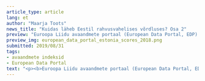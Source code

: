 ```yaml
---
article_type: article
lang: et
author: "Maarja Toots"
news_title: "Kuidas läheb Eestil rahvusvahelises võrdluses? Osa 2"
preview: "Euroopa Liidu avaandmete portaal (European Data Portal, EDP) lõpetas suvel järjekordse andmekogumisringi, milles EL liikmesriigid andsid aru avaandmete pakkumise ja kasutamise olukorrast oma riigis. Viiendat korda toimuv üle-euroopaline võrdlusuuring Open Data Maturity Landscaping mõõdab riikide edusamme neljas plaanis: avaandmete poliitika, avaandmete portaal, avaandmete mõju ja andmete kvaliteet. Kuhu Eesti selles edetabelis paigutub?"
preview_img: european_data_portal_estonia_scores_2018.png
submitted: 2019/08/31
tags:
- avaandmete indeksid
- European Data Portal
text: "<p><b>Euroopa Liidu avaandmete portaal (European Data Portal, EDP) lõpetas suvel järjekordse andmekogumisringi, milles EL liikmesriigid andsid aru avaandmete pakkumise ja kasutamise olukorrast oma riigis. Viiendat korda toimuv üle-euroopaline võrdlusuuring <a href=\"https://www.europeandataportal.eu/en/dashboard#2018\" title=\"Open Data Maturity Landscaping\">Open Data Maturity Landscaping</a> mõõdab riikide edusamme neljas plaanis -  avaandmete poliitika, avaandmete portaal, avaandmete mõju ja andmete kvaliteet. Kuhu Eesti selles edetabelis paigutub?</b></p><p>Eelmisel aastal Eestil just väga hästi ei läinud – 'küpsusskoor' 0.43 skaalal 0-1 jättis meid 31 riigi seas tagant viiendaks, otse Läti sappa. Edetabeli tipus troonisid aga skooriga 0.87 ja enam Iirimaa ja Hispaania. Võrdluses osales 27 Euroopa Liidu liikmesriiki (Ungari jättis küsimustiku täitmata), lisaks Island, Liechtenstein, Norra ja Šveits.</p><p><img src=\"/img/blogi/european_data_portal_estonia_scores_2018.png\" style=\"width: 100%;\"></p><p><em>Joonis -  Eesti 2018. aasta tulemused EDP avaandmete uuringus (allikas -  EDP)</em></p><p>Nagu näha, hinnatati Euroopa standardite järgi küllaltki kõrgelt Eesti poliitikaraamistikku ja seadusandlust, mis sätestab, et avaliku sektori andmed on vaikimisi avalikud, edasijagatavad ja taaskasutatavad. Kehvemini olid aga lood riiklikus avaandmete portaalis leiduvate avaandmete kvaliteedi ja mõjuga. Näiteks oli andmehulkade uuendamine portaali eelmises versioonis suuresti käsitöö ja puudus läbimõeldud protsess metaandmete uuendamiseks ja kvaliteedi tõstmiseks. Puudujäägiks oli toona ka andmete nadi piiriülene koosvõime ja leitavus, mis tulenes peamiselt sellest, et andmete kirjeldamise viis ei lähtunud üle-euroopaliselt soovitatud <a href=\"https://www.w3.org/TR/vocab-dcat\" title=\"DCAT\">DCAT</a> mudelist.</p><p>Veel problemaatilisemaks peeti andmete tegelikku mõju. Tuleb kohe märkida, et EDP lähenemine mõjule on üsna (ehk isegi liiga) lihtne – mida rohkem avaandmeid kasutavaid rakendusi, teenuseid ja protsesse, seda suurem eeldatav mõju. Kasutusjuhtumite põhjal hinnatakse avaandmete mõju poliitikakujundamisele, sotsiaalsete probleemide lahendamisele ja keskkonnale (õigemini avalikkuse teadlikkusele keskkonna olukorrast). Üksnes majandusliku mõju puhul vaadatakse konkreetsemalt avaandmete majanduslikku mõju hindavate uuringute olemasolu. Eestil viimaseid paraku raporteerida ei olnud, mistap selles aspektis skooriks ümmargune null.</p><p>Mõneti võib Eesti kesist tulemust eelmisel aastal pidada ka asjaolude kurvaks kokkusattumuseks. Ehkki 2018. aasta jooksul toimus siinsel avaandmete maastikul mitu olulist arengut, kogus EDP oma andmed juba maikuus, mil neid arenguid alles ette valmistati. Seega ei peegelda Eesti eelmise aasta tulemus samal aastal aset leidnud olulisi sündmusi, nagu portaali opendata.riik.ee taaskäivitamine uuel platvormil, kümnete uute andmehulkade lisandumine portaali või uued nõuded andmehulkade metainfole, mis annavad varasemast detailsema ülevaate andmete kvaliteedist ja järgivad andmete kirjeldamisel ühtset <a href=\"https://joinup.ec.europa.eu/solution/dcat-application-profile-data-portals-europe/about\" title=\"DCAT-AP\">Euroopa DCAT-AP standardit</a>, võimaldades näiteks <a href=\"https://www.europeandataportal.eu/data/#/datasets?catalog=avaandmete-portaal\" title=\"European Data Portal\">Euroopa avaandmete portaalil</a> Eesti avaandmete portaalist automaatselt andmeid korjata.</p><p>Hea uudis on aga see, et tänavuses uuringus oli võimalik kõiki neid edusamme juba kajastada ja EDP esialgse analüüsi põhjal on sel aastal põhjust oodata Eesti skoori paranemist. Millisele positsioonile Eesti teiste Euroopa riikide kõrval täpselt platseerub, selgub novembrikuu paiku, mil uuringutulemused peaksid avalikuks saama. Esimeste märkide järgi oleme aga alustanud liikumist suunas, mida Euroopa avaandmete ekspertide ja suunaseadjad eeskujulikuks peavad.</p><p>Sellegipoolest on vara loorberitele aset tegema hakata. Vaadates, millise kiirusega areneb Euroopa arusaam avaandmetest, on avaandmete „hästi tegemine“ justkui liikuv märklaud. Kui veel mõni aeg tagasi tegelesid paljud riigid avaandmete avaldamiskohustuse seadusandlusesse kirjutamisega, siis nüüd ei piisa enam poliitika vastuvõtmisest ja uute andmehulkade portaali paiskamisest, vaid tuleb õppida mõistma ja mõõtma andmete reaalset kasutust ja mõju.</p><p>Ühelt poolt pöörab avaandmete mõjule tähelepanu EDP uuring, mille <a href=\"../../../Summary of the EDP landscaping method.pdf\" title=\"EDP landscaping method\">metoodika</a> omistab mõjule poliitikaraamistiku, portaali kasutatavuse ja andmete kvaliteediga võrdse kaalu. Nii on näiteks Iirimaa jõudsa hüppe taga (paari aastaga 18. kohalt esimeseks) teadlikud jõupingutused andmehulkade kvaliteedi ja kasutatavuse parandamiseks. Selleks on Iirimaa pannud erilist rõhku portaalis viidatud andmete põhjalikule dokumentatsioonile, mis võimaldaks kasutajatel andmeid mõista ja kasutada – vaata näiteid <a href=\"https://data.gov.ie/dataset\" title=\"Ireland's Open Data Portal\">SIIT</a>. EDP eelmise aasta esikolmiku puhul – Iirimaa, Hispaania ja Prantsusmaa – hindas EDP uuring kõrgelt just nende riikide strateegilist lähenemist andmete avaldamisele ja mõju mõõtmisele – need valitsused on seadnud avaandmete kasutamise strateegiliseks eesmärgiks, määratlenud avalikkuse jaoks olulisimad valdkonnad, milles avaandmed peaksid olema kättesaadavad, ning on hakanud tegelema andmete avaldamise ja kasutamise järjepideva monitoorimisega. Hea näide on siin Prantsusmaa, kes juurutab süsteemset lähenemist andmete mõju mõistmisele ja suurendamisele. Prantsuse avaandmetega tegelev valitsusagentuur <a href=\"https://www.etalab.gouv.fr\" title=\"Etalab\">Etalab</a> on tegelenud aktiivselt kasutajate ja andmevaldajate kokkuviimisega, et defineerida kasutajate jaoks olulised andmestikud ja nende avamise eest hea seista. Prantsuse mõttekoda FING veab aga Etalabi toel mitmeaastast mahukat projekti avaandmete mõju tõstmiseks aastaks 2025. Projektil on kolm peamist tegevussuunda -  vaadata tagasi senistele tulemustele ja analüüsida hetkeolukorda, toetada innovaatilisi ja eksperimentaalseid lähenemisi andmete pakkumise ja kasutamise ergutamiseks ning koostada teekaart järgmiste sammudega avaandmete strateegilise mõju suurendamiseks. Prantsuse keele oskajad saavad projektist rohkem teada <a href=\"http://fing.org/IMG/pdf/Open_Data_2025_officiel-3.pdf\" title=\"Open Data 2025\">SIIT</a>.</p><p>Teisalt võtsid EL liikmesriigid äsja vastu <a href=\"https://ec.europa.eu/digital-single-market/en/european-legislation-reuse-public-sector-information\" title=\"Open Data Directive\">uue avaandmete direktiivi</a>, mis tutvustab ühe uuendusena „kõrge väärtusega andmestike“ (<i>high-value datasets</i>) mõistet ja nõuab riikidelt olulise majandusliku ja sotsiaalse mõjuga andmestike avalikkusele kättesaadavaks tegemist tasuta, taaskasutust lubava litsentsiga, masinmõistetavas formaadis, APIde kaudu ja võimalusel allalaaditavate andmehulkadena. Praeguseks on jõutud arusaamisele, et avalikkusele eriti väärtuslikke andmeid leidub kuues valdkonnas -  ruumiandmed, keskkond ja kaugseire, ilmaandmed, transport, ettevõtlus ja statistika. Konkreetsete andmestike määratlemine nende kategooriate raames alles käib, mistõttu rohkemat selgust on oodata aasta lõpu poole. Igal juhul võib nendes arengutes näha nihkumist uue kasutus- ja mõjukeskse avaandmete paradigma poole, mida Eestil on EL liikmesriigi ja kogenud e-riigina võimalik aktiivselt kujundada. Selleks aga, et paradigmanihe jalust ei rabaks (ja meid edetabelites allapoole ei kolistaks), tasuks andmeavaldajatel juba täna küsima hakata, kes ja milleks nende andmeid kasutab. Kui vastus ei ole selge, on viimane aeg olemasolevate või potentsiaalsete kasutajatega rääkima hakata, näiteks korraldada vastavate andmehulkade taaskasutamisele pühendatud häkaton, lisada oma andmestike juurde lihtne tagasisideküsitlus või paluda huvilistel end üles anda <a href=\"https://github.com/okestonia/Estonian-Open-Data-Issue-Tracker/issues\" title= GitHub issue tracker\">GitHubis</a>.</p><p><i>avaandmete portaali sisustatakse Euroopa Liidu struktuuritoetuse toetusskeemist 'Infoühiskonna teadlikkuse tõstmine', mida rahastab Euroopa Regionaalarengu Fond. Projekti tegevusi viib ellu MTÜ Open Knowledge Estonia.</i></p>"
---
```

